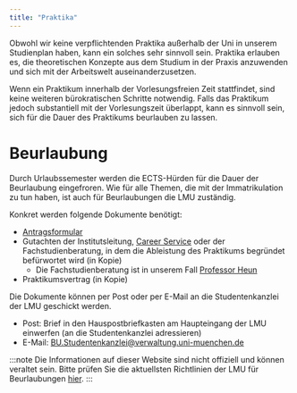 ```yaml
---
title: "Praktika"
---
```


Obwohl wir keine verpflichtenden Praktika außerhalb der Uni in unserem Studienplan haben, kann ein solches sehr sinnvoll sein.
Praktika erlauben es, die theoretischen Konzepte aus dem Studium in der Praxis anzuwenden und sich mit der Arbeitswelt auseinanderzusetzen.

Wenn ein Praktikum innerhalb der Vorlesungsfreien Zeit stattfindet, sind keine weiteren bürokratischen Schritte notwendig.
Falls das Praktikum jedoch substantiell mit der Vorlesungszeit überlappt, kann es sinnvoll sein, sich für die Dauer des Praktikums beurlauben zu lassen.

# Beurlaubung

Durch Urlaubssemester werden die ECTS-Hürden für die Dauer der Beurlaubung eingefroren.
Wie für alle Themen, die mit der Immatrikulation zu tun haben, ist auch für Beurlaubungen die LMU zuständig.

Konkret werden folgende Dokumente benötigt:

- [Antragsformular](https://cms-cdn.lmu.de/media/lmu/downloads/studentenkanzlei/antrag_beurlaubung-mit-studiengangsangaben_zweisprachig.pdf)
- Gutachten der Institutsleitung, [Career Service](https://www.s-a.uni-muenchen.de/index.html) oder der Fachstudienberatung, in dem die Ableistung des Praktikums begründet befürwortet wird (in Kopie)
  - Die Fachstudienberatung ist in unserem Fall [Professor Heun](https://www.bio.ifi.lmu.de/mitarbeiter/volker-heun/)
- Praktikumsvertrag (in Kopie)

Die Dokumente können per Post oder per E-Mail an die Studentenkanzlei der LMU geschickt werden.
- Post: Brief in den Hauspostbriefkasten am Haupteingang der LMU einwerfen (an die Studentenkanzlei adressieren)
- E-Mail: [BU.Studentenkanzlei@verwaltung.uni-muenchen.de](mailto:BU.Studentenkanzlei@verwaltung.uni-muenchen.de)

:::note
Die Informationen auf dieser Website sind nicht offiziell und können veraltet sein. Bitte prüfen Sie die aktuellsten Richtlinien der LMU für Beurlaubungen [hier](https://www.lmu.de/de/workspace-fuer-studierende/1x1-des-studiums/beurlaubung-vom-studium/).
:::